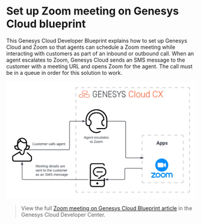 
#  Set up Zoom meeting on Genesys Cloud blueprint

This Genesys Cloud Developer Blueprint explains how to set up Genesys Cloud and Zoom so that agents can schedule a Zoom meeting while interacting with customers as part of an inbound or outbound call. When an agent escalates to Zoom, Genesys Cloud sends an SMS message to the customer with a meeting URL and opens Zoom for the agent. The call must be in a queue in order for this solution to work.

![Zoom agent view](blueprint/images/zoom-workflow.png "Meeting scheduling solution to use Zoom from an agent's point of view")

> View the full [Zoom meeting on Genesys Cloud Blueprint article](https://developer.mypurecloud.com/blueprints/zoom-meetings-sms/) in the Genesys Cloud Developer Center.


